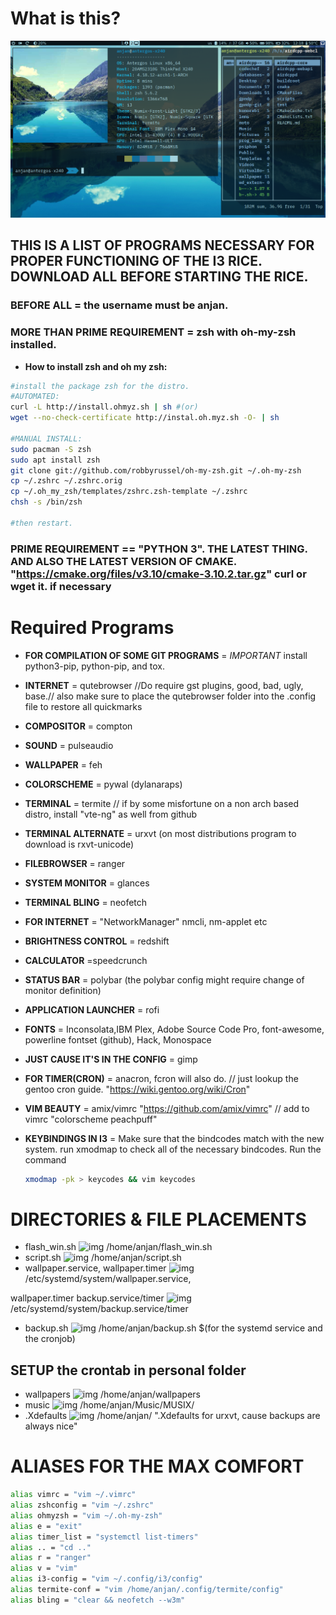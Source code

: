 # What is this?

![image preview](preview.png)
## THIS IS A LIST OF PROGRAMS NECESSARY FOR PROPER FUNCTIONING OF THE I3 RICE. DOWNLOAD ALL BEFORE STARTING THE RICE.

### BEFORE ALL = the username must be anjan.

### MORE THAN PRIME REQUIREMENT = zsh with oh-my-zsh installed.
- **How to install zsh and oh my zsh:**

```bash
#install the package zsh for the distro.
#AUTOMATED:
curl -L http://install.ohmyz.sh | sh #(or)
wget --no-check-certificate http://instal.oh.myz.sh -O- | sh

#MANUAL INSTALL:
sudo pacman -S zsh
sudo apt install zsh
git clone git://github.com/robbyrussel/oh-my-zsh.git ~/.oh-my-zsh
cp ~/.zshrc ~/.zshrc.orig
cp ~/.oh_my_zsh/templates/zshrc.zsh-template ~/.zshrc
chsh -s /bin/zsh

#then restart.
```

### PRIME REQUIREMENT == "PYTHON 3". THE LATEST THING. AND ALSO THE LATEST VERSION OF CMAKE. "https://cmake.org/files/v3.10/cmake-3.10.2.tar.gz" curl or wget it. if necessary

# Required Programs

- **FOR COMPILATION OF SOME GIT PROGRAMS** = *IMPORTANT* install python3-pip, python-pip, and tox.
- **INTERNET** = qutebrowser //Do require gst plugins, good, bad, ugly, base.// also make sure to place the qutebrowser folder into the .config file to restore all quickmarks
- **COMPOSITOR** = compton
- **SOUND** = pulseaudio
- **WALLPAPER** = feh
- **COLORSCHEME** = pywal (dylanaraps)
- **TERMINAL** = termite // if by some misfortune on a non arch based distro, install "vte-ng" as well from github
- **TERMINAL ALTERNATE** = urxvt (on most distributions program to download is rxvt-unicode)
- **FILEBROWSER** = ranger
- **SYSTEM MONITOR** = glances
- **TERMINAL BLING** = neofetch
- **FOR INTERNET** = "NetworkManager" nmcli, nm-applet etc
- **BRIGHTNESS CONTROL** = redshift
- **CALCULATOR** =speedcrunch
- **STATUS BAR** = polybar (the polybar config might require change of monitor definition)
- **APPLICATION LAUNCHER** = rofi
- **FONTS** = Inconsolata,IBM Plex, Adobe Source Code Pro, font-awesome, powerline fontset (github), Hack, Monospace
- **JUST CAUSE IT'S IN THE CONFIG** = gimp
- **FOR TIMER(CRON)** = anacron, fcron will also do. // just lookup the gentoo cron guide. "https://wiki.gentoo.org/wiki/Cron"
- **VIM BEAUTY** = amix/vimrc "https://github.com/amix/vimrc" // add to vimrc "colorscheme peachpuff"
- **KEYBINDINGS IN I3** = Make sure that the bindcodes match with the new system. run xmodmap to check all of the necessary bindcodes. Run the command

  ```bash
  xmodmap -pk > keycodes && vim keycodes
  ```

# DIRECTORIES & FILE PLACEMENTS

- flash_win.sh ![img](http://bit.ly/2RDr1t6) /home/anjan/flash_win.sh
- script.sh ![img](http://bit.ly/2RDr1t6) /home/anjan/script.sh
- wallpaper.service, wallpaper.timer ![img](http://bit.ly/2RDr1t6) /etc/systemd/system/wallpaper.service,

wallpaper.timer backup.service/timer ![img](http://bit.ly/2RDr1t6) /etc/systemd/system/backup.service/timer
- backup.sh ![img](http://bit.ly/2RDr1t6) /home/anjan/backup.sh $(for the systemd service and the cronjob)

## SETUP the crontab in personal folder

- wallpapers ![img](http://bit.ly/2RDr1t6) /home/anjan/wallpapers
- music ![img](http://bit.ly/2RDr1t6) /home/anjan/Music/MUSIX/
- .Xdefaults ![img](http://bit.ly/2RDr1t6) /home/anjan/ ".Xdefaults for urxvt, cause backups are always nice"

# ALIASES FOR THE MAX COMFORT
```bash
alias vimrc = "vim ~/.vimrc"
alias zshconfig = "vim ~/.zshrc"
alias ohmyzsh = "vim ~/.oh-my-zsh"
alias e = "exit"
alias timer_list = "systemctl list-timers"
alias .. = "cd .."
alias r = "ranger"
alias v = "vim"
alias i3-config = "vim ~/.config/i3/config"
alias termite-conf = "vim /home/anjan/.config/termite/config"
alias bling = "clear && neofetch --w3m"
```

